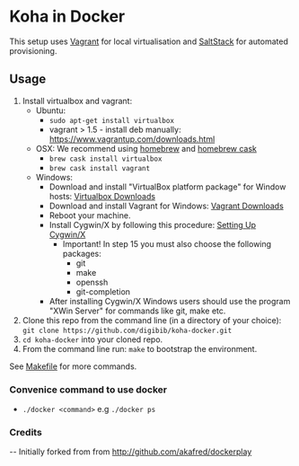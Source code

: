 Koha in Docker
===

This setup uses [Vagrant](http://www.vagrantup.com/) for local virtualisation 
and [SaltStack](http://docs.saltstack.com/) for automated provisioning.

## Usage

1. Install virtualbox and vagrant:
    - Ubuntu: 
        * `sudo apt-get install virtualbox`
        * vagrant > 1.5 - install deb manually: https://www.vagrantup.com/downloads.html
    - OSX: We recommend using [homebrew](http://brew.sh/) and [homebrew cask](http://caskroom.io/)
        * `brew cask install virtualbox`
        * `brew cask install vagrant`
    - Windows:
        * Download and install "VirtualBox platform package" for Window hosts: [Virtualbox Downloads](https://www.virtualbox.org/wiki/Downloads)
        * Download and install Vagrant for Windows: [Vagrant Downloads](https://www.vagrantup.com/downloads)
        * Reboot your machine.
        * Install Cygwin/X by following this procedure: [Setting Up Cygwin/X](http://x.cygwin.com/docs/ug/setup.html)
          - Important! In step 15 you must also choose the following packages:
            * git
            * make
            * openssh
            * git-completion
        * After installing Cygwin/X Windows users should use the program "XWin Server" for commands like git, make etc. 
2. Clone this repo from the command line (in a directory of your choice): 
   ```git clone https://github.com/digibib/koha-docker.git``` 
3. `cd koha-docker` into your cloned repo.
4. From the command line run: `make` to bootstrap the environment.

See [Makefile](Makefile) for more commands.

### Convenice command to use docker

* `./docker <command>` e.g `./docker ps`

### Credits 

-- Initially forked from from http://github.com/akafred/dockerplay
